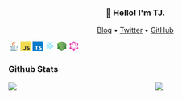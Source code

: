 <h3 align="center">👋 Hello! I'm TJ.</h3>

<p align="center">
  <a href="https://voox.cc">Blog</a> •
  <a href="https://twitter.com/tianjichen">Twitter</a> •
  <a href="https://github.com/aooppo">GitHub</a>
</p>

<p align="center">

<code><img height="20" src="https://raw.githubusercontent.com/github/explore/80688e429a7d4ef2fca1e82350fe8e3517d3494d/topics/java/java.png"></code>
<code><img height="20" src="https://raw.githubusercontent.com/github/explore/80688e429a7d4ef2fca1e82350fe8e3517d3494d/topics/javascript/javascript.png"></code>
<code><img height="20" src="https://raw.githubusercontent.com/github/explore/80688e429a7d4ef2fca1e82350fe8e3517d3494d/topics/typescript/typescript.png"></code>
<code><img height="20" src="https://raw.githubusercontent.com/github/explore/80688e429a7d4ef2fca1e82350fe8e3517d3494d/topics/react/react.png"></code>
<code><img height="20" src="https://raw.githubusercontent.com/github/explore/80688e429a7d4ef2fca1e82350fe8e3517d3494d/topics/nodejs/nodejs.png"></code>
<code><img height="20" src="https://raw.githubusercontent.com/github/explore/80688e429a7d4ef2fca1e82350fe8e3517d3494d/topics/graphql/graphql.png"></code>
</p>

### Github Stats

<a href="https://github.com/aooppo"><img src="https://github-readme-stats.vercel.app/api?username=aooppo&show_icons=false&layout=compact&hide_title=true&theme=default" style="width: 58%; max-width: 58%; min-width: 58%;"><img src="https://github-stats.hclonely.com/api/top-langs/?username=aooppo&layout=compact&count_private=true&theme=default" style="width: 40%; max-width: 40%; min-width: 40%;"></a>


